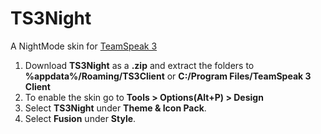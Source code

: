 # TS3Night

A NightMode skin for [TeamSpeak 3](https://www.teamspeak.com/en/downloads)

1. Download **TS3Night** as a **.zip** and extract the folders to **%appdata%/Roaming/TS3Client** or **C:/Program Files/TeamSpeak 3 Client**
2. To enable the skin go to **Tools > Options(Alt+P) > Design**
3. Select **TS3Night** under **Theme & Icon Pack**.
4. Select **Fusion** under **Style**.
